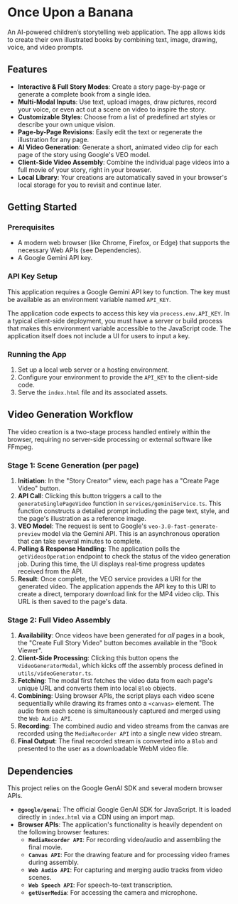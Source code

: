 # Once Upon a Banana

An AI-powered children’s storytelling web application. The app allows kids to create their own illustrated books by combining text, image, drawing, voice, and video prompts.

## Features

-   **Interactive & Full Story Modes**: Create a story page-by-page or generate a complete book from a single idea.
-   **Multi-Modal Inputs**: Use text, upload images, draw pictures, record your voice, or even act out a scene on video to inspire the story.
-   **Customizable Styles**: Choose from a list of predefined art styles or describe your own unique vision.
-   **Page-by-Page Revisions**: Easily edit the text or regenerate the illustration for any page.
-   **AI Video Generation**: Generate a short, animated video clip for each page of the story using Google's VEO model.
-   **Client-Side Video Assembly**: Combine the individual page videos into a full movie of your story, right in your browser.
-   **Local Library**: Your creations are automatically saved in your browser's local storage for you to revisit and continue later.

## Getting Started

### Prerequisites

-   A modern web browser (like Chrome, Firefox, or Edge) that supports the necessary Web APIs (see Dependencies).
-   A Google Gemini API key.

### API Key Setup

This application requires a Google Gemini API key to function. The key must be available as an environment variable named `API_KEY`.

The application code expects to access this key via `process.env.API_KEY`. In a typical client-side deployment, you must have a server or build process that makes this environment variable accessible to the JavaScript code. The application itself does not include a UI for users to input a key.

### Running the App

1.  Set up a local web server or a hosting environment.
2.  Configure your environment to provide the `API_KEY` to the client-side code.
3.  Serve the `index.html` file and its associated assets.

## Video Generation Workflow

The video creation is a two-stage process handled entirely within the browser, requiring no server-side processing or external software like FFmpeg.

### Stage 1: Scene Generation (per page)

1.  **Initiation**: In the "Story Creator" view, each page has a "Create Page Video" button.
2.  **API Call**: Clicking this button triggers a call to the `generateSinglePageVideo` function in `services/geminiService.ts`. This function constructs a detailed prompt including the page text, style, and the page's illustration as a reference image.
3.  **VEO Model**: The request is sent to Google's `veo-3.0-fast-generate-preview` model via the Gemini API. This is an asynchronous operation that can take several minutes to complete.
4.  **Polling & Response Handling**: The application polls the `getVideosOperation` endpoint to check the status of the video generation job. During this time, the UI displays real-time progress updates received from the API.
5.  **Result**: Once complete, the VEO service provides a URI for the generated video. The application appends the API key to this URI to create a direct, temporary download link for the MP4 video clip. This URL is then saved to the page's data.

### Stage 2: Full Video Assembly

1.  **Availability**: Once videos have been generated for *all* pages in a book, the "Create Full Story Video" button becomes available in the "Book Viewer".
2.  **Client-Side Processing**: Clicking this button opens the `VideoGeneratorModal`, which kicks off the assembly process defined in `utils/videoGenerator.ts`.
3.  **Fetching**: The modal first fetches the video data from each page's unique URL and converts them into local `Blob` objects.
4.  **Combining**: Using browser APIs, the script plays each video scene sequentially while drawing its frames onto a `<canvas>` element. The audio from each scene is simultaneously captured and merged using the `Web Audio API`.
5.  **Recording**: The combined audio and video streams from the canvas are recorded using the `MediaRecorder API` into a single new video stream.
6.  **Final Output**: The final recorded stream is converted into a `Blob` and presented to the user as a downloadable WebM video file.

## Dependencies

This project relies on the Google GenAI SDK and several modern browser APIs.

-   **`@google/genai`**: The official Google GenAI SDK for JavaScript. It is loaded directly in `index.html` via a CDN using an import map.
-   **Browser APIs**: The application's functionality is heavily dependent on the following browser features:
    -   **`MediaRecorder API`**: For recording video/audio and assembling the final movie.
    -   **`Canvas API`**: For the drawing feature and for processing video frames during assembly.
    -   **`Web Audio API`**: For capturing and merging audio tracks from video scenes.
    -   **`Web Speech API`**: For speech-to-text transcription.
    -   **`getUserMedia`**: For accessing the camera and microphone.